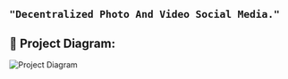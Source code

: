 ## ```"Decentralized Photo And Video Social Media."```

## 🔧 Project Diagram:
![Project Diagram](https://i.gyazo.com/e7fa5d05ef7806419b4897ecc668a045.png)
